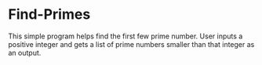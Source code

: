 # Find-Primes

This simple program helps find the first few prime number. </b> User inputs a positive integer and gets a list of prime numbers smaller than that integer as an output.
